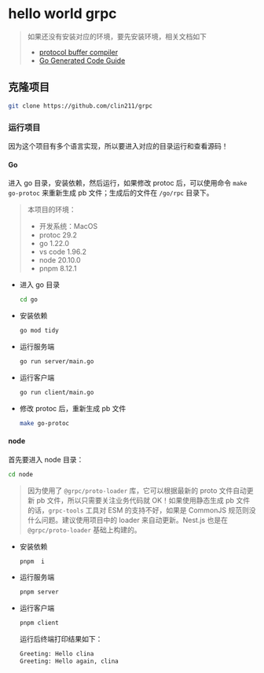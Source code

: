 # hello world grpc
>
> 如果还没有安装对应的环境，要先安装环境，相关文档如下
>
> - [protocol buffer compiler](https://grpc.io/docs/protoc-installation/)
> - [Go Generated Code Guide](https://protobuf.dev/reference/go/go-generated/)

## 克隆项目

```sh
git clone https://github.com/clin211/grpc
```

### 运行项目

因为这个项目有多个语言实现，所以要进入对应的目录运行和查看源码！

#### Go

进入 go 目录，安装依赖，然后运行，如果修改 protoc 后，可以使用命令 `make go-protoc` 来重新生成 pb 文件；生成后的文件在 `/go/rpc` 目录下。

> 本项目的环境：
>
> - 开发系统：MacOS
> - protoc 29.2
> - go 1.22.0
> - vs code 1.96.2
> - node 20.10.0
> - pnpm 8.12.1

- 进入 go 目录

  ```sh
  cd go
  ```

- 安装依赖

  ```sh
  go mod tidy
  ```

- 运行服务端

  ```sh
  go run server/main.go
  ```

- 运行客户端

  ```sh
  go run client/main.go
  ```

- 修改 protoc 后，重新生成 pb 文件

  ```sh
  make go-protoc
  ```

#### node

首先要进入 node 目录：

```sh
cd node
```
>
> 因为使用了 `@grpc/proto-loader` 库，它可以根据最新的 proto 文件自动更新 pb 文件，所以只需要关注业务代码就 OK！如果使用静态生成 pb 文件的话，`grpc-tools` 工具对 ESM 的支持不好，如果是 CommonJS 规范则没什么问题。建议使用项目中的 loader 来自动更新。Nest.js 也是在 `@grpc/proto-loader` 基础上构建的。

- 安装依赖

  ```sh
  pnpm  i
  ```

- 运行服务端

  ```sh
  pnpm server
  ```

- 运行客户端

  ```sh
  pnpm client
  ```

  运行后终端打印结果如下：

  ```txt
  Greeting: Hello clina
  Greeting: Hello again, clina
  ```
